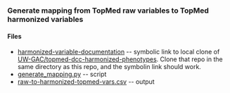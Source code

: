 ### Generate mapping from TopMed raw variables to TopMed harmonized variables

#### Files

* [harmonized-variable-documentation](harmonized-variable-documentation)
  -- symbolic link to local clone of
  [UW-GAC/topmed-dcc-harmonized-phenotypes](https://github.com/UW-GAC/topmed-dcc-harmonized-phenotypes/tree/master/harmonized-variable-documentation).
  Clone that repo in the same directory as this repo, and the symbolin
  link should work.
* [generate_mapping.py](generate_mapping.py) -- script
* [raw-to-harmonized-topmed-vars.csv](raw-to-harmonized-topmed-vars.csv)
  -- output

